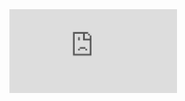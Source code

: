 <iframe src="https://www.google.com/maps/embed?pb=!1m18!1m12!1m3!1d2832.299167799727!2d20.502798528919346!3d44.774705890878906!2m3!1f0!2f0!3f0!3m2!1i1024!2i768!4f13.1!3m3!3m2!1sen!2srs!4v1471904924099" id="mapa" frameborder="0" style="border:0" allowfullscreen></iframe>
